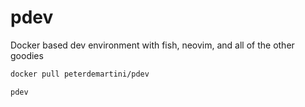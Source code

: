 # pdev
Docker based dev environment with fish, neovim, and all of the other goodies

```bash
docker pull peterdemartini/pdev
```

```bash
pdev
```
